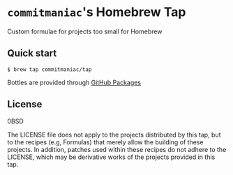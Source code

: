# `commitmaniac`'s Homebrew Tap

Custom formulae for projects too small for Homebrew

## Quick start

```
$ brew tap commitmaniac/tap
```

Bottles are provided through [GitHub Packages]

## License

0BSD

The LICENSE file does not apply to the projects distributed by
this tap, but to the recipes (e.g, Formulas) that merely allow
the building of these projects. In addition, patches used within
these recipes do not adhere to the LICENSE, which may be
derivative works of the projects provided in this tap.

[GitHub Packages]: https://github.com/commitmaniac/homebrew-tap/packages
